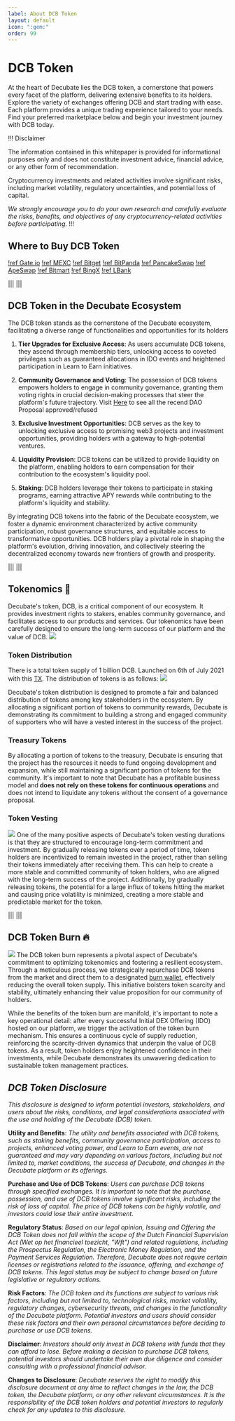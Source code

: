 ```yaml
---
label: About DCB Token
layout: default
icon: ":gem:"
order: 99
---
```


# DCB Token

At the heart of Decubate lies the DCB token, a cornerstone that powers every facet of the platform, delivering extensive benefits to its holders. Explore the variety of exchanges offering DCB and start trading with ease. Each platform provides a unique trading experience tailored to your needs. Find your preferred marketplace below and begin your investment journey with DCB today.

!!!
Disclaimer

The information contained in this whitepaper is provided for informational purposes only and does not constitute investment advice, financial advice, or any other form of recommendation.

Cryptocurrency investments and related activities involve significant risks, including market volatility, regulatory uncertainties, and potential loss of capital.

_We strongly encourage you to do your own research and carefully evaluate the risks, benefits, and objectives of any cryptocurrency-related activities before participating._
!!!

## Where to Buy DCB Token

[!ref Gate.io](https://gate.io/trade/DCB_USDT)
[!ref MEXC](https://www.mexc.com/exchange/DCB_USDT)
[!ref Bitget](https://www.bitget.com/spot/DCBUSDT)
[!ref BitPanda](https://www.bitpanda.com/en/prices/decubate-dcb)
[!ref PancakeSwap](https://pancakeswap.finance/swap)
[!ref ApeSwap](https://app.apeswap.finance/swap)
[!ref Bitmart](https://www.bitmart.com/trade/en-US?layout=basic&theme=dark&symbol=DCB_USDT)
[!ref BingX](https://bingx.com/it-it/spot/DCBUSDT/)
[!ref LBank](https://www.lbank.com/en-US/trade/dcb_usdt/)

|||
|||

## DCB Token in the Decubate Ecosystem

The DCB token stands as the cornerstone of the Decubate ecosystem, facilitating a diverse range of functionalities and opportunities for its holders

1. **Tier Upgrades for Exclusive Access**: As users accumulate DCB tokens, they ascend through membership tiers, unlocking access to coveted privileges such as guaranteed allocations in IDO events and heightened participation in Learn to Earn initiatives.

2. **Community Governance and Voting**: The possession of DCB tokens empowers holders to engage in community governance, granting them voting rights in crucial decision-making processes that steer the platform's future trajectory. Visit [Here](https://snapshot.org/#/decubategov.eth) to see all the recend DAO Proposal approved/refused

3. **Exclusive Investment Opportunities**: DCB serves as the key to unlocking exclusive access to promising web3 projects and investment opportunities, providing holders with a gateway to high-potential ventures.

4. **Liquidity Provision**: DCB tokens can be utilized to provide liquidity on the platform, enabling holders to earn compensation for their contribution to the ecosystem's liquidity pool.

5. **Staking**: DCB holders leverage their tokens to participate in staking programs, earning attractive APY rewards while contributing to the platform's liquidity and stability.

By integrating DCB tokens into the fabric of the Decubate ecosystem, we foster a dynamic environment characterized by active community participation, robust governance structures, and equitable access to transformative opportunities. DCB holders play a pivotal role in shaping the platform's evolution, driving innovation, and collectively steering the decentralized economy towards new frontiers of growth and prosperity.

|||
|||

## Tokenomics :abacus:

Decubate's token, DCB, is a critical component of our ecosystem. It provides investment rights to stakers, enables community governance, and facilitates access to our products and services. Our tokenomics have been carefully designed to ensure the long-term success of our platform and the value of DCB.
![](../static/tokenomics.png)

### Token Distribution

There is a total token supply of 1 billion DCB. Launched on 6th of July 2021 with this [TX](https://bscscan.com/tx/0x3af9d011c7e8d785c9c8c8c2cf9246b3ee306a7e00ab304eb390033d77875bb0). The distribution of tokens is as follows:
![](../static/Token-distributions.png)

Decubate's token distribution is designed to promote a fair and balanced distribution of tokens among key stakeholders in the ecosystem. By allocating a significant portion of tokens to community rewards, Decubate is demonstrating its commitment to building a strong and engaged community of supporters who will have a vested interest in the success of the project.

### Treasury Tokens

By allocating a portion of tokens to the treasury, Decubate is ensuring that the project has the resources it needs to fund ongoing development and expansion, while still maintaining a significant portion of tokens for the community.
It's important to note that Decubate has a profitable business model and<b> does not rely on these tokens for continuous operations</b> and does not intend to liquidate any tokens without the consent of a governance proposal.

### Token Vesting

![](../static/Emissions.png)
One of the many positive aspects of Decubate's token vesting durations is that they are structured to encourage long-term commitment and investment. By gradually releasing tokens over a period of time, token holders are incentivized to remain invested in the project, rather than selling their tokens immediately after receiving them. This can help to create a more stable and committed community of token holders, who are aligned with the long-term success of the project. Additionally, by gradually releasing tokens, the potential for a large influx of tokens hitting the market and causing price volatility is minimized, creating a more stable and predictable market for the token.

|||
|||

## DCB Token Burn :fire:

![](../static/Burn.png)
The DCB token burn represents a pivotal aspect of Decubate's commitment to optimizing tokenomics and fostering a resilient ecosystem. Through a meticulous process, we strategically repurchase DCB tokens from the market and direct them to a designated [burn wallet](https://bscscan.com/tokenholdings?a=0x000000000000000000000000000000000000dead), effectively reducing the overall token supply. This initiative bolsters token scarcity and stability, ultimately enhancing their value proposition for our community of holders.

While the benefits of the token burn are manifold, it's important to note a key operational detail: after every successful Initial DEX Offering (IDO) hosted on our platform, we trigger the activation of the token burn mechanism. This ensures a continuous cycle of supply reduction, reinforcing the scarcity-driven dynamics that underpin the value of DCB tokens. As a result, token holders enjoy heightened confidence in their investments, while Decubate demonstrates its unwavering dedication to sustainable token management practices.

## _DCB Token Disclosure_

_This disclosure is designed to inform potential investors, stakeholders, and users about the risks, conditions, and legal considerations associated with the use and holding of the Decubate (DCB) token._

**Utility and Benefits**:
_The utility and benefits associated with DCB tokens, such as staking benefits, community governance participation, access to projects, enhanced voting power, and Learn to Earn events, are not guaranteed and may vary depending on various factors, including but not limited to, market conditions, the success of Decubate, and changes in the Decubate platform or its offerings._

**Purchase and Use of DCB Tokens**:
_Users can purchase DCB tokens through specified exchanges. It is important to note that the purchase, possession, and use of DCB tokens involve significant risks, including the risk of loss of capital. The price of DCB tokens can be highly volatile, and investors could lose their entire investment._

**Regulatory Status**:
_Based on our legal opinion, Issuing and Offering the DCB Token does not fall within the scope of the Dutch Financial Supervision Act (Wet op het financieel toezicht, "Wft") and related regulations, including the Prospectus Regulation, the Electronic Money Regulation, and the Payment Services Regulation. Therefore, Decubate does not require certain licenses or registrations related to the issuance, offering, and exchange of DCB tokens. This legal status may be subject to change based on future legislative or regulatory actions._

**Risk Factors**:
_The DCB token and its functions are subject to various risk factors, including but not limited to, technological risks, market volatility, regulatory changes, cybersecurity threats, and changes in the functionality of the Decubate platform. Potential investors and users should consider these risk factors and their own personal circumstances before deciding to purchase or use DCB tokens._

**Disclaimer**:
_Investors should only invest in DCB tokens with funds that they can afford to lose. Before making a decision to purchase DCB tokens, potential investors should undertake their own due diligence and consider consulting with a professional financial advisor._

**Changes to Disclosure**:
_Decubate reserves the right to modify this disclosure document at any time to reflect changes in the law, the DCB token, the Decubate platform, or any other relevant circumstances. It is the responsibility of the DCB token holders and potential investors to regularly check for any updates to this disclosure._
